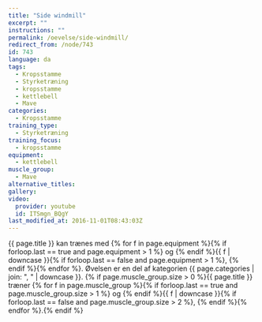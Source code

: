 ```yaml
---
title: "Side windmill"
excerpt: ""
instructions: ""
permalink: /oevelse/side-windmill/
redirect_from: /node/743
id: 743
language: da
tags:
  - Kropsstamme
  - Styrketræning
  - kropsstamme
  - kettlebell
  - Mave
categories:
  - Kropsstamme
training_type:
  - Styrketræning
training_focus:
  - kropsstamme
equipment:
  - kettlebell
muscle_group:
  - Mave
alternative_titles:
gallery:
video:
  provider: youtube
  id: ITSmgn_BQgY
last_modified_at: 2016-11-01T08:43:03Z
---
```

{{ page.title }} kan trænes med {% for f in page.equipment %}{% if forloop.last == true and page.equipment > 1 %} og {% endif %}{{ f | downcase  }}{% if forloop.last == false and page.equipment > 1 %}, {% endif %}{% endfor %}. Øvelsen er en del af kategorien {{ page.categories | join: ", " | downcase }}. {% if page.muscle_group.size > 0 %}{{ page.title }} træner {% for f in page.muscle_group %}{% if forloop.last == true and page.muscle_group.size > 1 %} og {% endif %}{{ f | downcase }}{% if forloop.last == false and page.muscle_group.size > 2 %}, {% endif %}{% endfor %}.{% endif %}
